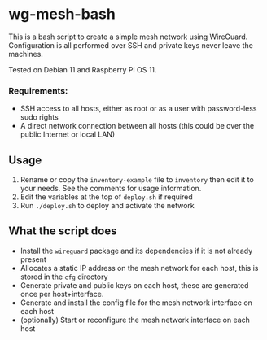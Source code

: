 # wg-mesh-bash

This is a bash script to create a simple mesh network using WireGuard. Configuration is all performed over SSH 
and private keys never leave the machines.

Tested on Debian 11 and Raspberry Pi OS 11.

### Requirements:
- SSH access to all hosts, either as root or as a user with password-less sudo rights
- A direct network connection between all hosts (this could be over the public Internet or local LAN)

## Usage

1. Rename or copy the `inventory-example` file to `inventory` then edit it to your needs. See the comments for usage information.
2. Edit the variables at the top of `deploy.sh` if required
3. Run `./deploy.sh` to deploy and activate the network

## What the script does

- Install the `wireguard` package and its dependencies if it is not already present
- Allocates a static IP address on the mesh network for each host, this is stored in the `cfg` directory
- Generate private and public keys on each host, these are generated once per host+interface.
- Generate and install the config file for the mesh network interface on each host
- (optionally) Start or reconfigure the mesh network interface on each host
